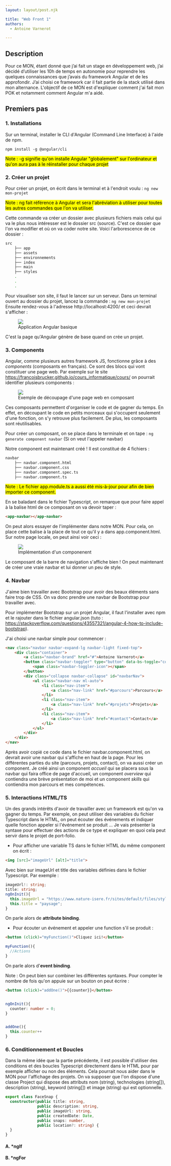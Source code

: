 ```yaml
---
layout: layout/post.njk

title: "Web Front 1"
authors:
  - Antoine Varnerot

---
```

<head>
  <link rel="stylesheet" href="../../assets/style.css">
</head>

## Description

Pour ce MON, étant donné que j’ai fait un stage en développement web, j’ai décidé d’utiliser les 10h de temps en autonomie pour reprendre les quelques connaissances que j’avais du framework Angular et de les approfondir. J’ai choisi ce framework car il fait partie de la stack utilisé dans mon alternance.
L'objectif de ce MON est d'expliquer comment j'ai fait mon POK et notamment comment Angular m'a aidé.


## Premiers pas

### 1. Installations

Sur un terminal, installer le CLI d'Angular (Command Line Interface) à l'aide de npm. 

`npm install -g @angular/cli`

<mark>Note : -g signifie qu'on installe Angular "globalement" sur l'ordinateur et qu'on aura pas à le réinstaller pour chaque projet</mark>

### 2. Créer un projet

Pour créer un projet, on écrit dans le terminal et à l'endroit voulu :
`ng new mon-projet`

<mark>Note : ng fait référence à Angular et sera l'abréviation à utiliser pour toutes les autres commandes que l'on va utiliser.</mark>

Cette commande va créer un dossier avec plusieurs fichiers mais celui qui va le plus nous intéresser est le dossier src (source). C'est ce dossier que l'on va modifier et où on va coder notre site. Voici l'arborescence de ce dossier :

```bash
src
    ├── app
    ├── assets
    ├── environnements
    ├── index
    ├── main
    ├── styles
    .
    .
    .

```

Pour visualiser son site, il faut le lancer sur un serveur. Dans un terminal ouvert au dossier du projet, lancez la commande :
`ng new mon-projet`
Ensuite rendez-vous à l'adresse http://localhost:4200/ et ceci devrait s'afficher :
<figure>
  <img src="../../assets/Angular-init.png">
  <figcaption>Application Angular basique</figcaption>
</figure>
C'est la page qu'Angular génère de base quand on crée un projet.


### 3. Components

Angular, comme plusieurs autres framework JS, fonctionne grâce à des <i>components</i> (composants en français). Ce sont des blocs qui vont constituer une page web. Par exemple sur le site https://francoisbrucker.github.io/cours_informatique/cours/ on pourrait identifier plusieurs components :

<figure> 
  <img src="../../assets/ComponentsExplication.png">
  <figcaption>Exemple de découpage d'une page web en composant</figcaption>
</figure>
Ces composants permettent d'organiser le code et de gagner du temps. En effet, en découpant le code en petits morceaux qui s'occupent seulement d'une fonction, on s'y retrouve plus facilement. De plus, les composants sont réutilisables.

Pour créer un composant, on se place dans le terminale et on tape :
`ng generate component navbar`
(Si on veut l'appeler navbar)

Notre component est maintenant créé ! Il est constitué de 4 fichiers :

```bash
navbar
    ├── navbar.component.html
    ├── navbar.component.css
    ├── navbar.component.spec.ts
    ├── navbar.component.ts

```
<mark>Note : Le fichier app.module.ts a aussi été mis-à-jour pour afin de bien importer ce component.</mark>

En se baladant dans le fichier Typescript, on remarque que pour faire appel à la balise html de ce composant on va devoir taper :
```html
<app-navbar></app-navbar>
```
On peut alors essayer de l'implémenter dans notre MON. Pour cela, on place cette balise à la place de tout ce qu'il y a dans app.component.html. Sur notre page locale, on peut ainsi voir ceci : 

<figure> 
  <img src="../../assets/navbarWorks.png">
  <figcaption>Implémentation d'un componenent</figcaption>
</figure>

Le composant de la barre de navigation s'affiche bien ! On peut maintenant de créer une vraie navbar et lui donner un peu de style.


### 4. Navbar

J'aime bien travailler avec Bootstrap pour avoir des beaux éléments sans faire trop de CSS. On va donc prendre une navbar de Bootstrap pour travailler avec. 

Pour implémenter Bootstrap sur un projet Angular, il faut l'installer avec npm et le rajouter dans le fichier angular.json (tuto : https://stackoverflow.com/questions/43557321/angular-4-how-to-include-bootstrap).

J'ai choisi une navbar simple pour commencer : 

```html
<nav class="navbar navbar-expand-lg navbar-light fixed-top">
    <div class="container">
        <a class="navbar-brand" href="#">Antoine Varnerot</a>
        <button class="navbar-toggler" type="button" data-bs-toggle="collapse" data-bs-target="#navbarNav" aria-controls="navbarNav" aria-expanded="false" aria-label="Toggle navigation">
            <span class="navbar-toggler-icon"></span>
        </button>
        <div class="collapse navbar-collapse" id="navbarNav">
            <ul class="navbar-nav ml-auto">
                <li class="nav-item">
                    <a class="nav-link" href="#parcours">Parcours</a>
                </li>
                <li class="nav-item">
                    <a class="nav-link" href="#projets">Projets</a>
                </li>
                <li class="nav-item">
                    <a class="nav-link" href="#contact">Contact</a>
                </li>
            </ul>
        </div>
    </div>
</nav>
```

Après avoir copié ce code dans le fichier navbar.component.html, on devrait avoir une navbar qui s'affiche en haut de la page.
Pour les différentes parties du site (parcours, projets, contact), on va aussi créer un component. Je créé ainsi un component <i>accueil</i> qui se placera sous la navbar qui faira office de page d'accueil, un component <i>overview</i> qui contiendra une brève présentation de moi et un component <i>skills</i> qui contiendra mon parcours et mes compétences.

### 5. Interactions HTML/TS

Un des grands intérêts d'avoir de travailler avec un framework est qu'on va gagner du temps. Par exemple, on peut utiliser des variables du fichier Typescript dans le HTML, on peut écouter des événements et indiquer quelle fonction appeler si l'événement se produit ...
Je vais présenter la syntaxe pour effectuer des actions de ce type et expliquer en quoi cela peut servir dans le projet de port-folio.

- Pour afficher une variable TS dans le fichier HTML du même component on écrit :

```html 
<img [src]="imageUrl" [alt]="title">
```
Avec bien sur imageUrl et title des variables définies dans le fichier Typescript. Par exemple :
```typescript 
imageUrl!: string;
title: string;
ngOnInit(){
  this.imageUrl = "https://www.nature-isere.fr/sites/default/files/styles/natureisere_large/public/images/temoignages/principale/iceland-2111810_1920.jpg?itok=PMXb-dCB";
  this.title = "paysage";
}

```
On parle alors de <strong>attribute binding</strong>.

- Pour écouter un événement et appeler une function s'il se produit : 
```html
<button (click)="myFunction()">Cliquez ici!</button>
```
```typescript
myFunction(){
  //Actions
}
```
On parle alors d'<strong>event binding</strong>.


Note : On peut bien sur combiner les différentes syntaxes. Pour compter le nombre de fois qu'on appuie sur un bouton on peut écrire :
 ```html
<button (click)="addOne()">{{counter}}</button>
```
```typescript

ngOnInit(){
  counter: number = 0;
}


addOne(){
  this.counter++
}
```

<!-- Pour le MON, j'ai décidé de mettre dans le component <i>accueil</i>, des boutons  -->

### 6. Conditionnement et Boucles

Dans la même idée que la partie précédente, il est possible d'utiliser des conditions et des boucles Typescript directement dans le HTML pour par exemple afficher ou non des éléments. Cela pourrait nous aider dans le MON pour l'affichage des projets. On va supposer que l'on dispose d'une classe Project qui dispose des attributs nom (string), technologies (string[]), description (string), keyword (string[]) et image (string) qui est optionnelle. 

```typescript
export class FaceSnap {
  constructor(public title: string,
              public description: string,
              public imageUrl: string,
              public createdDate: Date,
              public snaps: number,
              public location?: string) {
  }
}
```
#### A. *ngIf



#### B. *ngFor